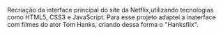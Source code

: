 Recriação da interface principal do site da Netflix,utilizando tecnologias como HTML5, CSS3 e JavaScript.
Para esse projeto adaptei a inaterface com filmes do ator Tom Hanks, criando dessa forma o "Hanksflix".
